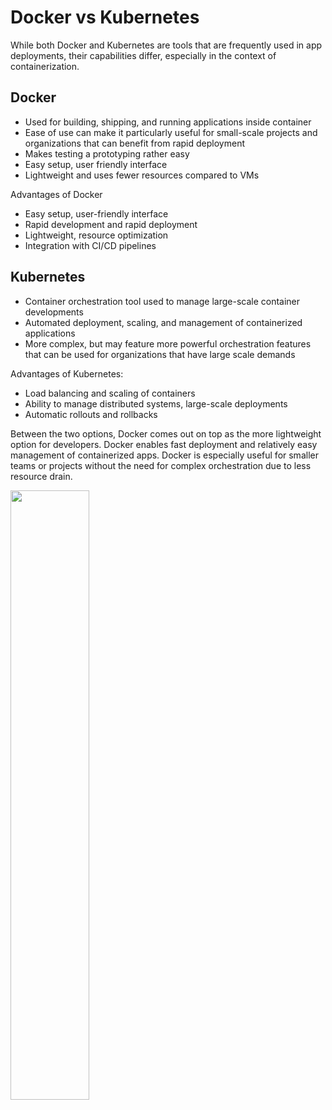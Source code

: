 # Docker vs Kubernetes

While both Docker and Kubernetes are tools that are frequently used in app deployments, their capabilities differ, especially in the context of containerization.

## Docker 
- Used for building, shipping, and running applications inside container
- Ease of use can make it particularly useful for small-scale projects and organizations that can benefit from rapid deployment
- Makes testing a prototyping rather easy
- Easy setup, user friendly interface
- Lightweight and uses fewer resources compared to VMs

Advantages of Docker
- Easy setup, user-friendly interface
- Rapid development and rapid deployment
- Lightweight, resource optimization 
- Integration with CI/CD pipelines

## Kubernetes
- Container orchestration tool used to manage large-scale container developments
- Automated deployment, scaling, and management of containerized applications
- More complex, but may feature more powerful orchestration features that can be used for organizations that have large scale demands

Advantages of Kubernetes:
- Load balancing and scaling of containers
- Ability to manage distributed systems, large-scale deployments
- Automatic rollouts and rollbacks


Between the two options, Docker comes out on top as the more lightweight option for developers. Docker enables fast deployment and relatively easy management of containerized apps. Docker is especially useful for smaller teams or projects without the need for complex orchestration due to less resource drain.


<image src="https://contabo.com/blog/wp-content/uploads/2023/12/image-4.jpeg" width="50%">